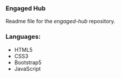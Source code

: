 ### Engaged Hub
Readme file for the *engaged-hub* repository.  

### Languages:
- HTML5
- CSS3
- Bootstrap5
- JavaScript
